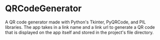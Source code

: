 # QRCodeGenerator
A QR code generator made with Python's Tkinter, PyQRCode, and PIL libraries. The app takes in a link name and a link url to generate a QR code that is displayed on the app itself and stored in the project's file directory.
